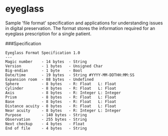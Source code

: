 eyeglass
========

Sample 'file format' specification and applications for understanding issues in digital preservation. The format stores the information required for an eyeglass prescription for a single patient.

###Specification

    Eyeglass Format Specification 1.0
    ---
    Magic number    - 14 bytes  - String
    Version         - 1 bytes   - Unsigned Char
    Big-endian      - 1 byte    - Bool
    Date/time       - 19 bytes  - String #YYYY-MM-DDTHH:MM:SS
    Expansion room  - 88 bytes  - Undefined
    Sphere          - 8 bytes   - R: Float   L: Float
    Cylinder        - 8 bytes   - R: Float   L: Float
    Axis            - 8 bytes   - R: Integer L: Integer
    Prism           - 8 bytes   - R: Float   L: Float
    Base            - 8 bytes   - R: Float   L: Float
    Distance acuity - 8 bytes   - R: Float   L: Float
    Near acuity     - 8 bytes   - R: Integer L: Integer
    Purpose         - 140 bytes - String
    Observation     - 255 bytes - String
    Next checkup    - 4 bytes   - Float
    End of file     - 4 bytes   - String